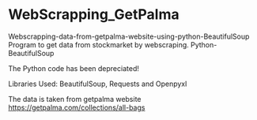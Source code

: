 # WebScrapping_GetPalma
Webscrapping-data-from-getpalma-website-using-python-BeautifulSoup
Program to get data from stockmarket by webscraping. Python-BeautifulSoup

The Python code has been depreciated!

Libraries Used: BeautifulSoup, Requests and Openpyxl

The data is taken from getpalma website https://getpalma.com/collections/all-bags
